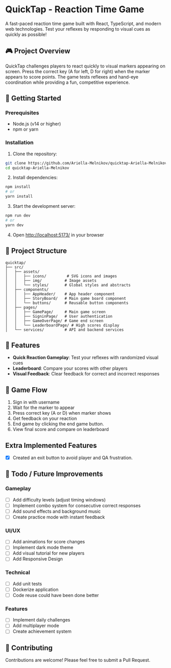 # QuickTap - Reaction Time Game

A fast-paced reaction time game built with React, TypeScript, and modern web technologies. Test your reflexes by responding to visual cues as quickly as possible!

## 🎮 Project Overview

QuickTap challenges players to react quickly to visual markers appearing on screen. Press the correct key (A for left, D for right) when the marker appears to score points. The game tests reflexes and hand-eye coordination while providing a fun, competitive experience.

## 🚀 Getting Started

### Prerequisites
- Node.js (v14 or higher)
- npm or yarn

### Installation
1. Clone the repository:
```bash
git clone https://github.com/Ariella-Melnikov/quicktap-Ariella-Melnikov
cd quicktap-Ariella-Melnikov
```

2. Install dependencies:
```bash
npm install
# or
yarn install
```

3. Start the development server:
```bash
npm run dev
# or
yarn dev
```

4. Open [http://localhost:5173/](http://localhost:5173/) in your browser

## 📁 Project Structure

```
quicktap/
├── src/
│   ├── assets/
│   │   ├── icons/         # SVG icons and images
│   │   ├── img/          # Image assets
│   │   └── styles/       # Global styles and abstracts
│   ├── components/
│   │   ├── AppHeader/    # App header component
│   │   ├── StoryBoard/   # Main game board component
│   │   └── buttons/      # Reusable button components
│   ├── pages/
│   │   ├── GamePage/     # Main game screen
│   │   ├── SigninPage/   # User authentication
│   │   ├── GameOverPage/ # Game end screen
│   │   └── LeaderboardPage/ # High scores display
│   └── services/         # API and backend services
```

## 🎯 Features

- **Quick Reaction Gameplay**: Test your reflexes with randomized visual cues
- **Leaderboard**: Compare your scores with other players
- **Visual Feedback**: Clear feedback for correct and incorrect responses


## 🔄 Game Flow

1. Sign in with username
2. Wait for the marker to appear
3. Press correct key (A or D) when marker shows
4. Get feedback on your reaction
5. End game by clicking the end game button. 
6. View final score and compare on leaderboard

## Extra Implemented Features

- [X] Created an exit button to avoid player and QA frustration. 


## 📝 Todo / Future Improvements

### Gameplay
- [ ] Add difficulty levels (adjust timing windows)
- [ ] Implement combo system for consecutive correct responses
- [ ] Add sound effects and background music
- [ ] Create practice mode with instant feedback

### UI/UX
- [ ] Add animations for score changes
- [ ] Implement dark mode theme
- [ ] Add visual tutorial for new players
- [ ] Add Responsive Design

### Technical
- [ ] Add unit tests
- [ ] Dockerize application
- [ ] Code reuse could have been done better

### Features
- [ ] Implement daily challenges
- [ ] Add multiplayer mode
- [ ] Create achievement system

## 🤝 Contributing

Contributions are welcome! Please feel free to submit a Pull Request.



